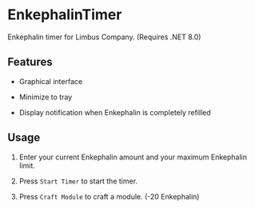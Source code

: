 # EnkephalinTimer

Enkephalin timer for Limbus Company. (Requires .NET 8.0)

## Features

- Graphical interface

- Minimize to tray

- Display notification when Enkephalin is completely refilled

## Usage

1. Enter your current Enkephalin amount and your maximum Enkephalin limit.

2. Press `Start Timer` to start the timer.

3. Press `Craft Module` to craft a module. (-20 Enkephalin)